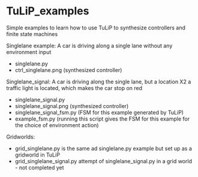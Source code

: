 # TuLiP_examples

Simple examples to learn how to use TuLiP to synthesize controllers and finite state machines

Singlelane example:
A car is driving along a single lane without any environment input
- singlelane.py
- ctrl_singlelane.png (synthesized controller)

Singlelane_signal:
A car is driving along the single lane, but a location X2 a traffic light is located, which makes the car stop on red
- singlelane_signal.py
- singlelane_signal.png (synthesized controller)
- singlelane_signal_fsm.py (FSM for this example generated by TuLiP)
- example_fsm.py (running this script gives the FSM for this example for the choice of environment action)

Gridworlds:
- grid_singlelane.py is the same ad singlelane.py example but set up as a gridworld in TuLiP
- grid_singlelane_signal.py attempt of singlelane_signal.py in a grid world - not completed yet

